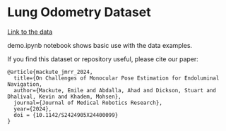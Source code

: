 # Lung Odometry Dataset

[Link to the data](https://drive.google.com/file/d/1nO_iRYvd9C7bTg2nVNVcc7umLQi7nHYE/view?usp=sharing)

demo.ipynb notebook shows basic use with the data examples.

If you find this dataset or repository useful, please cite our paper:

```
@article{mackute_jmrr_2024,
  title={On Challenges of Monocular Pose Estimation for Endoluminal Navigation,
  author={Mackute, Emile and Abdalla, Ahad and Dickson, Stuart and Dhalival, Kevin and Khadem, Mohsen},
  journal={Journal of Medical Robotics Research},
  year={2024},
  doi = {10.1142/S2424905X24400099}
}
```
